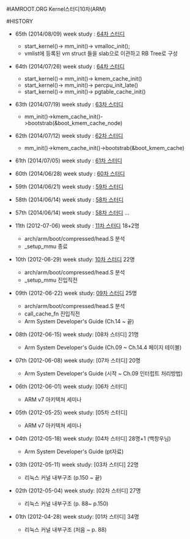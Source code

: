 #IAMROOT.ORG Kernel스터디10차(ARM)

#HISTORY
  - 65th (2014/08/09) week study : [64차 스터디](https://github.com/hephaex/a10c_review/blob/master/a10c_65.md)
    - start_kernel()-> mm_init()-> vmalloc_init();
	- vmlist에 등록된 vm struct 들을 slab으로 이관하고 RB Tree로 구성
  - 64th (2014/07/26) week study : [64차 스터디](https://github.com/hephaex/a10c_review/blob/master/a10c_64.md)
    - start_kernel()-> mm_init()-> kmem_cache_init()
    - start_kernel()-> mm_init()-> percpu_init_late()
    - start_kernel()-> mm_init()-> pgtable_cache_init()
  - 63th (2014/07/19) week study : [63차 스터디](https://github.com/hephaex/a10c_review/blob/master/a10c_63.md)
    - mm_init()->kmem_cache_init()->bootstrab(&boot_kmem_cache_node) 
  - 62th (2014/07/12) week study : [62차 스터디](https://github.com/hephaex/a10c_review/blob/master/a10c_62.md)
    - mm_init()->kmem_cache_init()->bootstrab(&boot_kmem_cache) 
  - 61th (2014/07/05) week study : [61차 스터디](https://github.com/hephaex/a10c_review/blob/master/a10c_61.md)
  - 60th (2014/06/28) week study : [60차 스터디](https://github.com/hephaex/a10c_review/blob/master/a10c_60.md)
  - 59th (2014/06/21) week study : [59차 스터디](https://github.com/hephaex/a10c_review/blob/master/a10c_59.md)
  - 58th (2014/06/14) week study : [58차 스터디](https://github.com/hephaex/a10c_review/blob/master/a10c_58.md)
  - 57th (2014/06/14) week study : [58차 스터디](https://github.com/hephaex/a10c_review/blob/master/a10c_57.md)
...

  - 11th (2012-07-06) week study : [11차 스터디](http://www.iamroot.org/xe/index.php?mid=Kernel_10_ARM&category=172676&page=6&document_srl=174738) 18+2명
    - arch/arm/boot/compressed/head.S 분석
    - _setup_mmu 종료
  - 10th (2012-06-29) week study: [10차 스터디](http://www.iamroot.org/xe/index.php?mid=Kernel_10_ARM&category=172676&page=6&document_srl=174738) 22명
    - arch/arm/boot/compressed/head.S 분석
    - _setup_mmu 진입직전
  - 09th (2012-06-22) week study: [09차 스터디](http://www.iamroot.org/xe/index.php?mid=Kernel_10_ARM&category=172676&page=6&document_srl=171562) 25명
    - arch/arm/boot/compressed/head.S 분석
	- call_cache_fn 진입직전
    - Arm System Developer's Guide (Ch.14 ~ 끝)
  - 08th (2012-06-15) week study: [08차 스터디]	21명
    - Arm System Developer's Guide (Ch.09 ~ Ch.14.4 페이지 테이블)
  - 07th (2012-06-08) week study: [07차 스터디]	20명
    - Arm System Developer's Guide (시작 ~ Ch.09 인터럽트 처리방법)
  - 06th (2012-06-01) week study: [06차 스터디]
    - ARM v7 아키텍쳐 세미나
  - 05th (2012-05-25) week study: [05차 스터디]
    - ARM v7 아키텍쳐 세미나
  - 04th (2012-05-18) week study: [04차 스터디]	28명+1 (백창우님)
    - Arm System Developer's Guide (pt자료)
  - 03th (2012-05-11) week study: [03차 스터디]	22명
    - 리눅스 커널 내부구조 (p.150 ~ 끝)
  - 02th (2012-05-04) week study: [02차 스터디] 27명
     - 리눅스 커널 내부구조 (p. 88~ p.150)
  - 01th (2012-04-28) week study: [01차 스터디] 34명
    - 리눅스 커널 내부구조 (처음  ~ p. 88)
